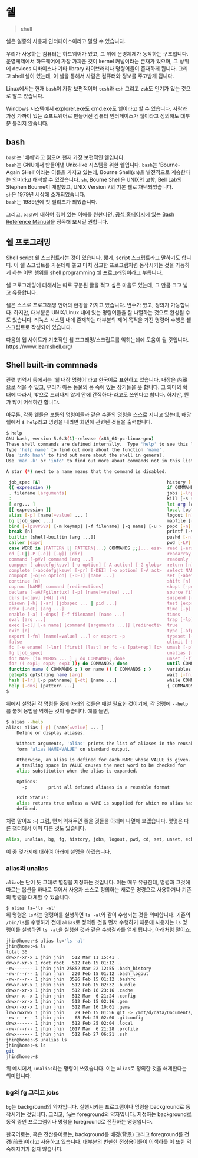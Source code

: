 # 쉘

> shell

쉘은 일종의 사용자 인터페이스이라고 말할 수 있습니다.

우리가 사용하는 컴퓨터는 하드웨어가 있고, 그 위에 운영체제가 동작하는 구조입니다.
운영체제에서 하드웨어에 가장 가까운 것이 kernel 커널이라는 존재가 있으며,
그 상위에 devices 디바이스나 기타 library 라이브러리나 명령어들이 존재하게 됩니다.
그리고 shell 쉘이 있는데, 이 쉘을 통해서 사람은 컴퓨터와 정보를 주고받게 됩니다.

Linux에서는 현재 `bash`이 가장 보편적이며 `tcsh`과 `csh` 그리고 `zsh`도
인기가 있는 것으로 알고 있습니다.

Windows 시스템에서 explorer.exe도 cmd.exe도 쉘이라고 할 수 있습니다.
사람과 가장 가까이 있는 소프트웨어로 만들어진 컴퓨터 인터페이스가 쉘이라고 정의해도 대부분 틀리지 않습니다.

## bash

`bash`는 '배쉬'라고 읽으며 현재 가장 보편적인 쉘입니다.  
`bash`는 GNU에서 만들어낸 Unix-like 시스템을 위한 쉘입니다. `bash`는 'Bourne-Again SHell'이라는 이름을 가지고 있는데, Bourne Shell(`sh`)을 발전적으로 계승한다는 의미라고 해석할 수 있겠습니다.
`sh`, Bourne Shell은 UNIX의 고향, Bell Lab의 Stephen Bourne이 개발했고, UNIX Version 7의 기본 쉘로 채택되었습니다.  
`sh`은 1979년 세상에 소개되었습니다.  
`bash`는 1989년에 첫 릴리즈가 되었습니다.

그리고, `bash`에 대하여 깊이 있는 이해를 원한다면, [공식 홈페이지](https://www.gnu.org/software/bash/)에 있는 [Bash Reference Manual](https://www.gnu.org/software/bash/manual/bash.html)을 정독해 보시길 권합니다.

## 쉘 프로그래밍

Shell script 쉘 스크립트라는 것이 있습니다. 짧게, script 스크립트라고 말하기도 합니다.
이 쉘 스크립트를 가운데에 놓고 마치 정교한 프로그램처럼 동작시키는 것을 가능하게 하는 어떤 행위를 shell programming 쉘 프로그래밍이라고 부릅니다.

쉘 프로그래밍에 대해서는 따로 구분된 글을 적고 싶은 마음도 있는데, 그 만큼 크고 넓고 유용합니다.

쉘은 스스로 프로그래밍 언어의 환경을 가지고 있습니다.
변수가 있고, 정의가 가능합니다.
하지만, 대부분은 UNIX/Linux 내에 있는 명령어들을 잘 나열하는 것으로 완성될 수도 있습니다.
리눅스 시스템 내에 존재하는 대부분의 제어 목적을 가진 명령어 수행은 쉘 스크립트로 작성되어 있습니다.

다음의 웹 사이트가 기초적인 쉘 프그래밍/스크립트를 익히는데에 도움이 될 것입니다.
<https://www.learnshell.org/>

## Shell built-in commnads

관련 번역서 등에서는 '쉘 내장 명령어'라고 한국어로 표현하고 있습니다.
내장은 內藏으로 적을 수 있고, 우리가 아는 동물의 몸 속에 있는 장기들을 뜻 합니다.
그 의미의 확대에 따라서, 밖으로 드러나지 않게 안에 간직하다-라고도 쓰인다고 합니다.
하지만, 뭔가 많이 어색하긴 합니다.

아무튼, 각종 쉘들은 보통의 명령어들과 같은 수준의 명령을 스스로 지니고 있는데,
해당 쉘에서 `$ help`라고 명령을 내리면 화면에 관련된 것들을 출력합니다.

```bash
$ help
GNU bash, version 5.0.3(1)-release (x86_64-pc-linux-gnu)
These shell commands are defined internally.  Type 'help' to see this list.
Type 'help name' to find out more about the function 'name'.
Use 'info bash' to find out more about the shell in general.
Use 'man -k' or 'info' to find out more about commands not in this list.

A star (*) next to a name means that the command is disabled.

 job_spec [&]                                                history [-c] [-d offset] [n] or history -anrw [filename]>
 (( expression ))                                            if COMMANDS; then COMMANDS; [ elif COMMANDS; then COMMAN>
 . filename [arguments]                                      jobs [-lnprs] [jobspec ...] or jobs -x command [args]
 :                                                           kill [-s sigspec | -n signum | -sigspec] pid | jobspec .>
 [ arg... ]                                                  let arg [arg ...]
 [[ expression ]]                                            local [option] name[=value] ...
 alias [-p] [name[=value] ... ]                              logout [n]
 bg [job_spec ...]                                           mapfile [-d delim] [-n count] [-O origin] [-s count] [-t>
 bind [-lpsvPSVX] [-m keymap] [-f filename] [-q name] [-u >  popd [-n] [+N | -N]
 break [n]                                                   printf [-v var] format [arguments]
 builtin [shell-builtin [arg ...]]                           pushd [-n] [+N | -N | dir]
 caller [expr]                                               pwd [-LP]
 case WORD in [PATTERN [| PATTERN]...) COMMANDS ;;]... esa>  read [-ers] [-a array] [-d delim] [-i text] [-n nchars] >
 cd [-L|[-P [-e]] [-@]] [dir]                                readarray [-d delim] [-n count] [-O origin] [-s count] [>
 command [-pVv] command [arg ...]                            readonly [-aAf] [name[=value] ...] or readonly -p
 compgen [-abcdefgjksuv] [-o option] [-A action] [-G globp>  return [n]
 complete [-abcdefgjksuv] [-pr] [-DEI] [-o option] [-A act>  select NAME [in WORDS ... ;] do COMMANDS; done
 compopt [-o|+o option] [-DEI] [name ...]                    set [-abefhkmnptuvxBCHP] [-o option-name] [--] [arg ...]
 continue [n]                                                shift [n]
 coproc [NAME] command [redirections]                        shopt [-pqsu] [-o] [optname ...]
 declare [-aAfFgilnrtux] [-p] [name[=value] ...]             source filename [arguments]
 dirs [-clpv] [+N] [-N]                                      suspend [-f]
 disown [-h] [-ar] [jobspec ... | pid ...]                   test [expr]
 echo [-neE] [arg ...]                                       time [-p] pipeline
 enable [-a] [-dnps] [-f filename] [name ...]                times
 eval [arg ...]                                              trap [-lp] [[arg] signal_spec ...]
 exec [-cl] [-a name] [command [arguments ...]] [redirecti>  true
 exit [n]                                                    type [-afptP] name [name ...]
 export [-fn] [name[=value] ...] or export -p                typeset [-aAfFgilnrtux] [-p] name[=value] ...
 false                                                       ulimit [-SHabcdefiklmnpqrstuvxPT] [limit]
 fc [-e ename] [-lnr] [first] [last] or fc -s [pat=rep] [c>  umask [-p] [-S] [mode]
 fg [job_spec]                                               unalias [-a] name [name ...]
 for NAME [in WORDS ... ] ; do COMMANDS; done                unset [-f] [-v] [-n] [name ...]
 for (( exp1; exp2; exp3 )); do COMMANDS; done               until COMMANDS; do COMMANDS; done
 function name { COMMANDS ; } or name () { COMMANDS ; }      variables - Names and meanings of some shell variables
 getopts optstring name [arg]                                wait [-fn] [id ...]
 hash [-lr] [-p pathname] [-dt] [name ...]                   while COMMANDS; do COMMANDS; done
 help [-dms] [pattern ...]                                   { COMMANDS ; }
$
```

위에서 설명된 각 명령들 중에 아래의 것들은 매일 필요한 것이기에, 각 명령에 `--help`를 붙혀 용법을 익히는 것이 좋습니다. 예를 들면,

```bash
$ alias --help
alias: alias [-p] [name[=value] ... ]
    Define or display aliases.

    Without arguments, 'alias' prints the list of aliases in the reusable
    form 'alias NAME=VALUE' on standard output.

    Otherwise, an alias is defined for each NAME whose VALUE is given.
    A trailing space in VALUE causes the next word to be checked for
    alias substitution when the alias is expanded.

    Options:
      -p        print all defined aliases in a reusable format

    Exit Status:
    alias returns true unless a NAME is supplied for which no alias has been
    defined.
```

처럼 말이죠 :-) 그럼, 먼저 익혀두면 좋을 것들을 아래에 나열해 보겠습니다. 몇몇은 다른 챕터에서 이미 다룬 것도 있습니다.

```bash
alias, unalias, bg, fg, history, jobs, logout, pwd, cd, set, unset, echo, exit, for, while, kill, time, true, umask, ulimit, until, while,
```

이 중 몇가지에 대하여 아래에 설명을 하겠습니다.

### alias와 unalias

`alias`는 단어 뜻 그대로 별칭을 지정하는 것입니다. 이는 매우 유용한데, 명령과 그것에 따르는 옵션을 하나로 묶어서 사용자 스스로 정의하는 새로운 명령으로 사용하거나 기존의 명령을 대체할 수 있습니다.

`$ alias ls='ls -al'`  
위 명령은 `ls`라는 명령어를 실행하면 `ls -al`와 같이 수행되는 것을 의미합니다. 기존의 `/bin/ls`를 수행하기 전에 `alias`로 정의된 것을 먼저 수행하기 때문에 사용자는 `ls` 명령어를 실행하면 `ls -al`을 실행한 것과 같은 수행결과를 얻게 됩니다, 아래처럼 말이죠.

```bash
jhin@home:~$ alias ls='ls -al'
jhin@home:~$ ls
total 36
drwxr-xr-x 1 jhin jhin   512 Mar 11 15:41 .
drwxr-xr-x 1 root root   512 Feb 15 01:12 ..
-rw------- 1 jhin jhin 25852 Mar 22 12:55 .bash_history
-rw-r--r-- 1 jhin jhin   220 Feb 15 01:12 .bash_logout
-rw-r--r-- 1 jhin jhin  3526 Feb 15 01:12 .bashrc
drwxr-xr-x 1 jhin jhin   512 Feb 15 02:32 .bundle
drwxr-xr-x 1 jhin jhin   512 Feb 16 23:16 .cache
drwxr-x--x 1 jhin jhin   512 Mar  6 21:24 .config
drwxr-xr-x 1 jhin jhin   512 Feb 15 02:16 .gem
drwxr-xr-x 1 jhin jhin   512 Mar 16 10:01 .gems
lrwxrwxrwx 1 jhin jhin    29 Feb 15 01:56 git -> /mnt/d/data/Documents/GitHub/
-rw-r--r-- 1 jhin jhin    68 Feb 25 02:00 .gitconfig
drwx------ 1 jhin jhin   512 Feb 25 02:04 .local
-rw-r--r-- 1 jhin jhin  1017 Mar  6 21:28 .profile
drwx------ 1 jhin jhin   512 Feb 27 06:21 .ssh
jhin@home:~$ unalias ls
jhin@home:~$ ls
git
jhin@home:~$
```

위 예시에서, `unalias`라는 명령이 쓰였습니다. 이는 `alias`로 정의한 것을 해제한다는 의미입니다.

### bg와 fg 그리고 jobs

`bg`는 background의 약자입니다. 실행시키는 프로그램이나 명령을 background로 동작시키는 것입니다.
그리고, `fg`는 foreground의 약자입니다. 지정하는 background로 동작 중인 프로그램이나 명령을 foreground로 전환하는 명령입니다.

한국어로는, 혹은 전산용어로는, background를 배경(背景) 그리고 foreground를 전경(前景)이라고 사용하고 있습니다. 대부분의 번한한 전상용어들이 어색하듯 이 또한 익숙해지기가 쉽지 않습니다.
